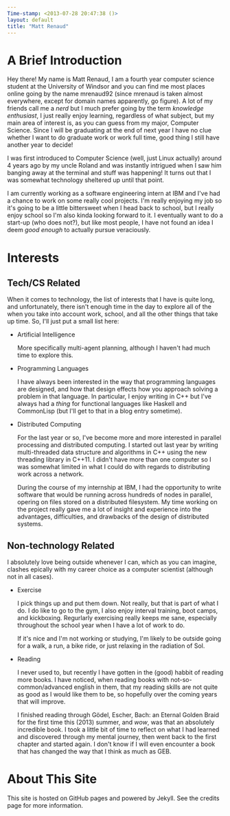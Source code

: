 ```yaml
---
Time-stamp: <2013-07-28 20:47:38 ()>
layout: default
title: "Matt Renaud"
---
```


# A Brief Introduction

Hey there! My name is Matt Renaud, I am a fourth year computer science
student at the University of Windsor and you can find me most places
online going by the name mrenaud92 (since mrenaud is taken almost
everywhere, except for domain names apparently, go figure). A lot of
my friends call me a *nerd* but I much prefer going by the term
*knowledge enthusiast*, I just really enjoy learning, regardless of
what subject, but my main area of interest is, as you can guess from
my major, Computer Science. Since I will be graduating at the end of
next year I have no clue whether I want to do graduate work or work
full time, good thing I still have another year to decide!

I was first introduced to Computer Science (well, just Linux actually)
around 4 years ago by my uncle Roland and was instantly intrigued when
I saw him banging away at the terminal and stuff was happening! It
turns out that I was somewhat technology sheltered up until that
point.

I am currently working as a software engineering intern at IBM and
I've had a chance to work on some really cool projects.  I'm really
enjoying my job so it's going to be a little bittersweet when I head
back to school, but I really enjoy school so I'm also kinda looking
forward to it. I eventually want to do a start-up (who does not?), but
like most people, I have not found an idea I deem *good enough* to
actually pursue veraciously.

# Interests

## Tech/CS Related

When it comes to technology, the list of interests that I have is
quite long, and unfortunately, there isn't enough time in the day to
explore all of the when you take into account work, school, and all
the other things that take up time. So, I'll just put a small list
here:

- <span class="heading">Artificial Intelligence</span>

  More specifically multi-agent planning, although I haven't had
  much time to explore this.

- <span class="heading">Programming Languages</span>

  I have always been interested in the way that programming languages
  are designed, and how that design effects how you approach solving a
  problem in that language.  In particular, I enjoy writing in C++ but
  I've always had a *thing* for functional languages like Haskell and
  CommonLisp (but I'll get to that in a blog entry sometime).

- <span class="heading">Distributed Computing</span>

  For the last year or so, I've become more and more interested in
  parallel processing and distributed computing. I started out last
  year by writing multi-threaded data structure and algorithms in
  C++ using the new threading library in C++11. I didn't have more
  than one computer so I was somewhat limited in what I could do
  with regards to distributing work across a network.

  During the course of my internship at IBM, I had the opportunity to
  write software that would be running across hundreds of nodes in
  parallel, opering on files stored on a distributed filesystem. My
  time working on the project really gave me a lot of insight and
  experience into the advantages, difficulties, and drawbacks of the
  design of distributed systems.

## Non-technology Related

I absolutely love being outside whenever I can, which as you can
imagine, clashes epically with my career choice as a computer
scientist (although not in all cases).

- <span class="heading">Exercise</span>

  I pick things up and put them down. Not really, but that is part of
  what I do. I do like to go to the gym, I also enjoy interval
  training, boot camps, and kickboxing. Regurlarly exercising really
  keeps me sane, especially throughout the school year when I have a
  lot of work to do.

  If it's nice and I'm not working or studying, I'm likely to be
  outside going for a walk, a run, a bike ride, or just relaxing in
  the radiation of Sol.


- <span class="heading">Reading</span>

  I never used to, but recently I have gotten in the (good) habbit of
  reading more books. I have noticed, when reading books with
  not-so-common/advanced english in them, that my reading skills are
  not quite as good as I would like them to be, so hopefully over the
  coming years that will improve.

  I finished reading through Gödel, Escher, Bach: an Eternal Golden
  Braid for the first time this (2013) summer, and *wow*, was that an
  absolutely incredible book. I took a little bit of time to reflect
  on what I had learned and discovered through my mental journey, then
  went back to the first chapter and started again. I don't know if I
  will even encounter a book that has changed the way that I think as
  much as GEB.


# About This Site

This site is hosted on GitHub pages and powered by Jekyll. See the
credits page for more information.

